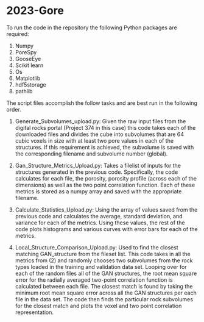 # 2023-Gore

To run the code in the repository the following Python packages are required:

1) Numpy
2) PoreSpy
3) GooseEye
4) Scikit learn
5) Os
6) Matplotlib
7) hdf5storage
8) pathlib

The script files accomplish the follow tasks and are best run in the following order. 

1) Generate_Subvolumes_upload.py: Given the raw input files from the digital rocks portal (Project 374 in this case) this code takes each of the downloaded files
and divides the cube into subvolumes that are 64 cubic voxels in size with at least two pore values in each of the structures. If this requirement is achieved,
the subvolume is saved with the corresponding filename and subvolume number (global).

2) Gan_Structure_Metrics_Upload.py: Takes a filelist of inputs for the structures generated in the previous code. Specifically, the code calculates for each file, 
the porosity, porosity profile (across each of the dimensions) as well as the two point correlation function. Each of these metrics is stored as a numpy array and
saved with the appropriate filename. 

3) Calculate_Statistics_Upload.py: Using the array of values saved from the previous code and calculates the average, standard deviation, and variance for each of the 
metrics. Using these values, the rest of the code plots histograms and various curves with error bars for each of the metrics. 


4) Local_Structure_Comparison_Upload.py: Used to find the closest matching GAN_structure from the fileset list. This code takes in all the metrics from (2) and randomly
chooses two subvolumes from the rock types loaded in the training and validation data set. Looping over for each of the random files all of the GAN structures, 
the root mean square error for the radially averaged two-point correlation function is calculated between each file. The closest match is found by taking the minimum root 
mean square error across all the GAN structures per each file in the data set. The code then finds the particular rock subvolumes for the closest match and plots the voxel and 
two point correlation representation. 
